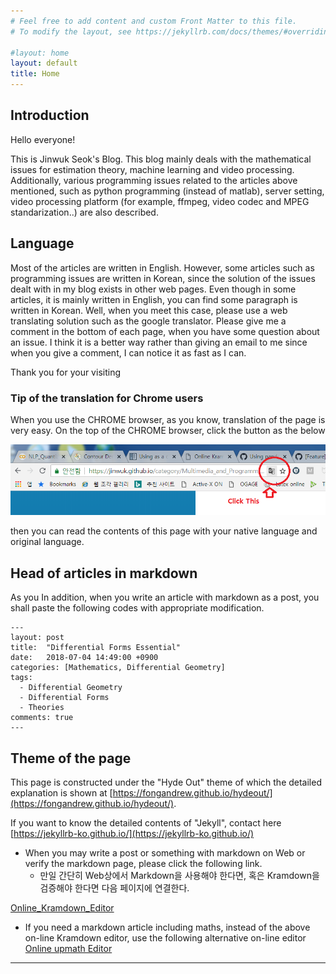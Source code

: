 ```yaml
---
# Feel free to add content and custom Front Matter to this file.
# To modify the layout, see https://jekyllrb.com/docs/themes/#overriding-theme-defaults

#layout: home
layout: default
title: Home
---
```


## Introduction

Hello everyone!

This is Jinwuk Seok's Blog.
This blog mainly deals with  the mathematical issues for estimation theory, machine learning and video processing. Additionally, various programming issues related to the articles above mentioned, such as python programming (instead of matlab), server setting, video processing platform (for example, ffmpeg, video codec and MPEG standarization..) are also described. 

## Language
Most of the articles are written in English. However, some articles such as programming issues are written in Korean, since the solution of the issues dealt with in my blog exists in other web pages. Even though in some articles, it is mainly written in English, you can find some paragraph is written in Korean. 
Well, when you meet this case, please use a web translating solution such as the google translator. 
Please give me a comment in the bottom of each page, when you have some question about an issue. I think it is a better way rather than giving an email to me since when you give a comment, I can notice it as fast as I can.   

Thank you for your visiting  

### Tip of the translation for Chrome users

When you use the CHROME browser, as you know, translation of the page is very easy.
On the top of the CHROME browser, click the button as the below  

<img alt="Chrome Translation" src="/assets/img/chrome_translation.png?raw=true" width="600px" />

then you can read the contents of this page with your native language and original language. 


## Head of articles in markdown
As you
In addition, when you write an article with markdown as a post, you shall paste the following codes with appropriate modification.

~~~
---
layout: post
title:  "Differential Forms Essential"
date:   2018-07-04 14:49:00 +0900
categories: [Mathematics, Differential Geometry]
tags:
  - Differential Geometry
  - Differential Forms 
  - Theories
comments: true
---
~~~

## Theme of the page
This page is constructed under the "Hyde Out" theme of which the detailed explanation is shown at [https://fongandrew.github.io/hydeout/](https://fongandrew.github.io/hydeout/).

If you want to know the detailed contents of "Jekyll", contact here [https://jekyllrb-ko.github.io/](https://jekyllrb-ko.github.io/)

- When you may write a post or something with markdown on Web or verify the markdown page, please click the following link.
	- 만일 간단히 Web상에서 Markdown을 사용해야 한다면, 혹은 Kramdown을 검증해야 한다면 다음 페이지에 연결한다.

[Online_Kramdown_Editor](http://kramdown.herokuapp.com/)

- If you need a markdown article including maths, instead of the above on-line Kramdown editor, use the following alternative on-line editor
[Online upmath Editor](https://upmath.me/)
---
